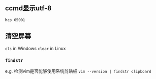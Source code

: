 ## ccmd显示utf-8
`hcp 65001`

## 清空屏幕
`cls` in Windows
`clear` in Linux

### `findstr`
e.g. 检测vim是否能够使用系统剪贴板 `vim --version | findstr clipboard`

